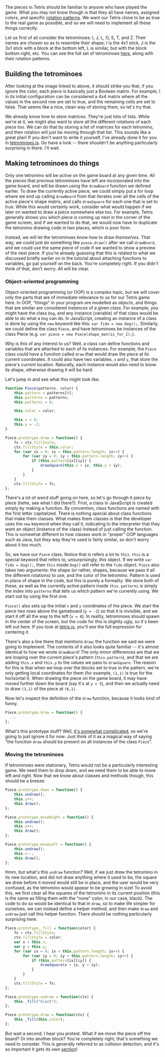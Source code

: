 The pieces in Tetris should be familiar to anyone who have played the game.
What you may not know though is that they all have names, assigned colors, and
specific [rotation patterns](http://gamedev.stackexchange.com/a/17978/57215).
We want our Tetris clone to be as true to the real game as possible, and so we
will need to implement all these things correctly.

Let us first of all consider the tetrominoes: I, J, L, O, S, T, and Z. Their
names are chosen so as to resemble their shape; I is the 4x1 stick, J is the
3x1 stick with a block at the bottom left, L is similar, but with the block
bottom right, etc. You can see the full set of tetrominoes
[here](http://vignette1.wikia.nocookie.net/tetrisconcept/images/3/3d/SRS-pieces.png/revision/latest?cb=20060626173148),
along with their rotation patterns.

## Building the tetrominoes

After looking at the image linked to above, it should strike you that, if you
ignore the color, each piece is basically just a Boolean matrix. For example, I
in its initial configuration can be considered a 4x4 matrix where all the
values in the second row are set to true, and the remaining cells are set to
false. That seems like a nice, clean way of storing them, so let's try that.

We already know how to store matrices. They're just lists of lists. While we're
at it, we might also want to store all the different rotations of each piece
too. We can do that by storing a list of matrices for each tetromino, and then
rotation will just be moving through that list. This sounds like a great plan!
If you don't want to write it yourself, I've already done it for you in
[tetrominoes.js](../tetrominoes.js). Go have a look -- there shouldn't be
anything particularly surprising in there. I'll wait.

## Making tetrominoes do things

Only one tetromino will be active on the game board at any given time. All the
pieces that previous tetrominoes have left are incorporated into the game
board, and will be drawn using the `drawBoard` function we defined earlier. To
draw the currently active piece, we could simply put a for loop where we end up
calling `drawBoard` from that iterates over all the cells of the active piece's
shape matrix, and calls `drawSquare` for each one that is set to true. While
this would certainly work, consider what would happen if we later on wanted to
draw a piece somewhere else too. For example, Tetris generally shows you which
piece is coming up next in the corner of the game screen, and if we wanted to
do that, we would now have to duplicate the tetronimo drawing code in two
places, which is poor form.

Instead, we will let the tetrominoes know how to draw *themselves*. That way,
we could just do something like `piece.draw()` after we call `drawBoard`, and
we could use the same piece of code if we wanted to show a preview of the next
piece. If you're already guessing that this is related to what we discussed
briefly earlier on in the tutorial about attaching functions to variables, go
pat yourself on the back. You're completely right. If you didn't think of that,
don't worry. All will be clear.

### Object-oriented programming

Object-oriented programming (or OOP) is a complex topic, but we will cover only
the parts that are of immediate relevance to us for our Tetris game here. In
OOP, "things" in your program are modelled as *objects*, and things that are
similar are considered *instances* of a given *class*. For example, you might
have the class `Dog`, and any instance (variable) of that class would be able
to do what a `Dog` can do. In JavaScript, creating an instance of a class is
done by using the `new` keyword like this: `var fido = new Dog();`. Similarly,
we could define the class `Piece`, and have tetrominoes be instances of the
class Piece (e.g. `var piece = new Piece(shape_matrix_for_I);`).

Why is this of any interest to us? Well, a class can define functions and
variables that are attached to each of its instances. For example, the `Piece`
class could have a function called `draw` that would draw the piece at its
current coordinates. It could also have two variables, `x` and `y`, that store
the piece's current location. Naturally, each instance would also need to know
its shape, otherwise drawing it will be hard.

Let's jump in and see what this might look like.

```javascript
function Piece(patterns, color) {
	this.pattern = patterns[0];
	this.patterns = patterns;
	this.patterni = 0;

	this.color = color;

	this.x = 0;
	this.y = -2;
}

Piece.prototype.draw = function() {
	fs = ctx.fillStyle;
	ctx.fillStyle = this.color;
	for (var ix = 0; ix < this.pattern.length; ix++) {
		for (var iy = 0; iy < this.pattern.length; iy++) {
			if (this.pattern[ix][iy]) {
				drawSquare(this.x + ix, this.y + iy);
			}
		}
	}
	ctx.fillStyle = fs;
};
```

There's a lot of weird stuff going on here, so let's go through it piece by
piece (hehe, see what I did there?). First, a class in JavaScript is created
simply by making a function. By convention, class functions are named with the
first letter capitalized. There is nothing special about class functions that
make them classes. What makes them classes is that the developer uses the `new`
keyword when they call it, indicating to the interpreter that they want an
object (instance of the class) instead of just calling the function. This is
somewhat different to how classes work in "proper" OOP languages such as Java,
but they way they're used is fairly similar, so don't worry about it too much.

So, we have our `Piece` class. Notice that is refers a lot to `this`. `this` is
a special keyword that refers to, unsurprisingly, *this* object. If we write
`var fido = Dog();`, then `this` inside `Dog()` will refer to the `fido`
object. `Piece` also takes two arguments: the shape (or rather, shapes, because
we pass it all the different rotations) to use, and the color of the tetromino.
Pattern is used in place of shape in the code, but this is purely a formality.
We store both of these, as well as the currently active pattern inside `this`.
`patterni` is simply the index into `patterns` that tells us which pattern
we're currently using. We start out by using the first one.

`Piece()` also sets up the initial `x` and `y` coordinates of the piece. We
start the piece two rows above the gameboard (`y = -2`) so that it is
invisible, and we start it off all the way to the left (`x = 0`). In reality,
tetrominoes should spawn in the center of the screen, but the code for this is
slightly ugly, so it's been left out here. If you look at
[tetris.js](../tetris.js), you'll see the full expression for centering it.

There's also a line there that mentions `draw`; the function we said we were
going to implement. The contents of it also looks quite familiar -- it's almost
identical to how we wrote `drawBoard`! The only minor differences are that we
are looping over the current piece's pattern (`this.pattern`), and that we are
adding `this.x` and `this.y` to the values we pass to `drawSquare`. The reason
for this is that when we loop over the blocks set to true in the pattern, we're
only getting local coordinates for them (for example, `(1,1)` is true for the
horizontal I). When drawing the piece on the game board, it may have moved
further down the board (say it's at `y = 5`), and then we actually need to draw
`(1,1)` of the piece at `(6,1)`.

Now let's inspect the definition of the `draw` function, because it looks kind
of funny.

```javascript
Piece.prototype.draw = function() {
  ...
};
```

What's this prototype stuff? Well, [it's somewhat
complicated](https://sporto.github.io/blog/2013/02/22/a-plain-english-guide-to-javascript-prototypes/),
so we're going to just ignore it for now. Just think of it as a magical way of
saying "the function `draw` should be present on all instances of the class
`Piece`".

### Moving the tetrominoes

If tetrominoes were stationary, Tetris would not be a particularly interesting
game. We need them to drop down, and we need them to be able to move left and
right. Now that we know about classes and methods though, this should be a
breeze:

```javascript
Piece.prototype.down = function() {
	this.undraw();
	this.y++;
	this.draw();
};

Piece.prototype.moveRight = function() {
	this.undraw();
	this.x++;
	this.draw();
};

Piece.prototype.moveLeft = function() {
	this.undraw();
	this.x--;
	this.draw();
};
```

Hmm, but what's this `undraw` function? Well, if we just drew the tetromino in
its new location, and did not draw anything where it used to be, the square we
drew before it moved would still be in place, and the user would be very
confused, as the tetromino would appear to be growing in size! To avoid this,
we first clear all the squares of the tetromino in its current position (this
is the same as filling them with the "none" color; in our case, black). The
code to do so would be identical to that in `draw`, so to make life simpler for
ourselves, we can instead define a helper method, and then make `draw` and
`undraw` just call this helper function. There should be nothing particularly
surprising here:

```javascript
Piece.prototype._fill = function(color) {
	fs = ctx.fillStyle;
	ctx.fillStyle = color;
	var x = this.x;
	var y = this.y;
	for (var ix = 0; ix < this.pattern.length; ix++) {
		for (var iy = 0; iy < this.pattern.length; iy++) {
			if (this.pattern[ix][iy]) {
				drawSquare(x + ix, y + iy);
			}
		}
	}
	ctx.fillStyle = fs;
};

Piece.prototype.undraw = function(ctx) {
	this._fill("black");
};

Piece.prototype.draw = function(ctx) {
	this._fill(this.color);
};
```

But wait a second, I hear you protest. What if we move the piece off the board?
Or into another block? You're completely right; that's something we need to
consider. This is generally referred to as collision detection, and it's so
important it gets its own [section](collisions.md)!
